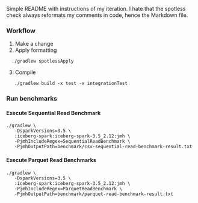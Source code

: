 Simple README with instructions of my iteration.
I hate that the spotless check always reformats my
comments in code, hence the Markdown file.

### Workflow

1. Make a change
2. Apply formatting
 ```
   ./gradlew spotlessApply
 ```
3. Compile
```
   ./gradlew build -x test -x integrationTest
```

### Run benchmarks

#### Execute Sequential Read Benchmark
```
./gradlew \
   -DsparkVersions=3.5 \
   :iceberg-spark:iceberg-spark-3.5_2.12:jmh \
   -PjmhIncludeRegex=SequentialReadBenchmark \
   -PjmhOutputPath=benchmark/csv-sequential-read-benchmark-result.txt
```

#### Execute Parquet Read Benchmarks

```
./gradlew \
   -DsparkVersions=3.5 \
   :iceberg-spark:iceberg-spark-3.5_2.12:jmh \
   -PjmhIncludeRegex=ParquetReadBenchmark \
   -PjmhOutputPath=benchmark/parquet-read-benchmark-result.txt
```
